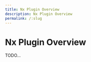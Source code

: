 ```yaml
---
title: Nx Plugin Overview
description: Nx Plugin Overview
permalink: /:slug
---
```


# Nx Plugin Overview

TODO...
